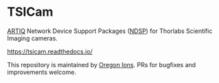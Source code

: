 # TSICam
[ARTIQ](https://github.com/m-labs/artiq) Network Device Support Packages ([NDSP](https://m-labs.hk/artiq/manual/developing_a_ndsp.html)) for Thorlabs Scientific Imaging cameras.

https://tsicam.readthedocs.io/

This repository is maintained by [Oregon Ions](https://github.com/OregonIons).
PRs for bugfixes and improvements welcome.
